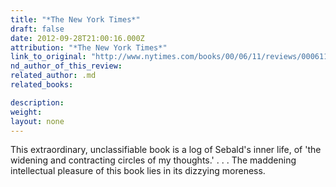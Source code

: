 ```yaml
---
title: "*The New York Times*"
draft: false
date: 2012-09-28T21:00:16.000Z
attribution: "*The New York Times*"
link_to_original: "http://www.nytimes.com/books/00/06/11/reviews/000611.11dipiert.html"
nd_author_of_this_review:
related_author: .md
related_books:

description:
weight:
layout: none
---
```

This extraordinary, unclassifiable book is a log of Sebald's inner life, of 'the widening and contracting circles of my thoughts.' . . . The maddening intellectual pleasure of this book lies in its dizzying moreness.

